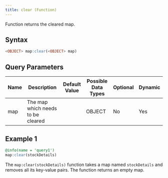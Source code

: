```yaml
---
title: clear (Function)
---
```


Function returns the cleared map.

## Syntax

```sql
<OBJECT> map:clear(<OBJECT> map)
```

## Query Parameters

| Name | Description | Default Value | Possible Data Types | Optional | Dynamic |
|------|-------------|---------------|---------------------|----------|---------|
| map  | The map which needs to be cleared |       | OBJECT  | No  | Yes |

## Example 1

```sql
@info(name = 'query1')
map:clear(stockDetails)
```

The `map:clear(stockDetails)` function takes a map named `stockDetails` and removes all its key-value pairs. The function returns an empty map.
